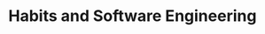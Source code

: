 # Habits and Software Engineering
<!--stackedit_data:
eyJoaXN0b3J5IjpbMTE4OTg4MzAwOSw3MzA5OTgxMTZdfQ==
-->